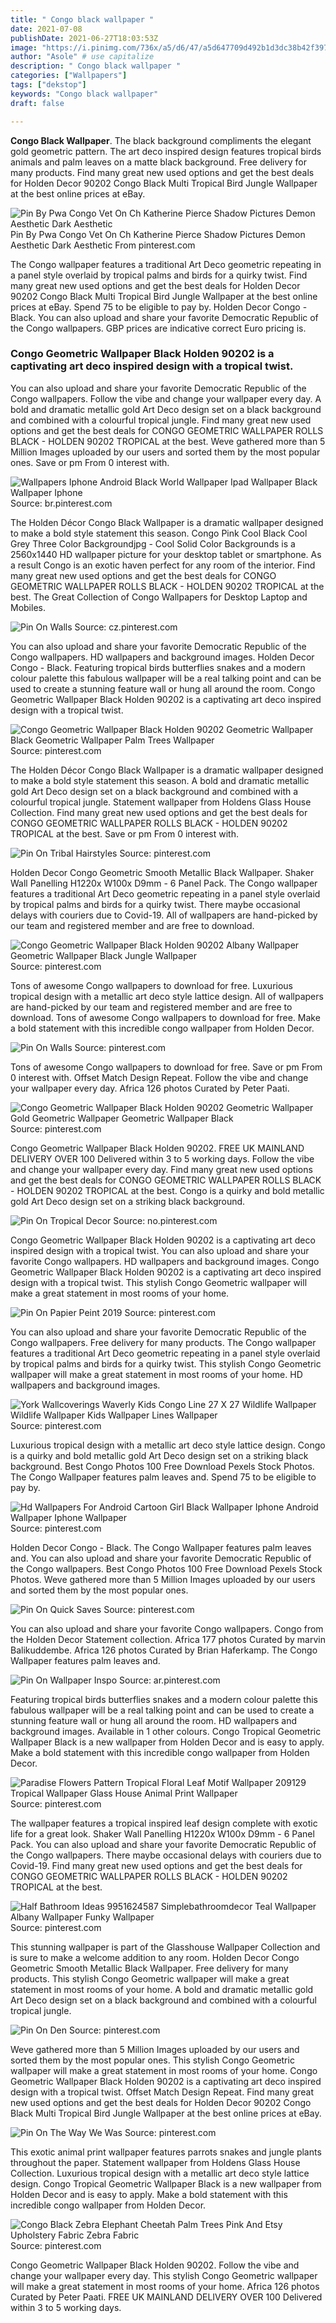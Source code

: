 ```yaml
---
title: " Congo black wallpaper "
date: 2021-07-08
publishDate: 2021-06-27T18:03:53Z
image: "https://i.pinimg.com/736x/a5/d6/47/a5d647709d492b1d3dc38b42f3978748.jpg"
author: "Asole" # use capitalize
description: " Congo black wallpaper "
categories: ["Wallpapers"]
tags: ["dekstop"]
keywords: "Congo black wallpaper"
draft: false

---
```



**Congo Black Wallpaper**. The black background compliments the elegant gold geometric pattern. The art deco inspired design features tropical birds animals and palm leaves on a matte black background. Free delivery for many products. Find many great new used options and get the best deals for Holden Decor 90202 Congo Black Multi Tropical Bird Jungle Wallpaper at the best online prices at eBay.

![Pin By Pwa Congo Vet On Ch Katherine Pierce Shadow Pictures Demon Aesthetic Dark Aesthetic](https://i.pinimg.com/originals/52/4c/dd/524cdd59c013b05ee8df408073ab2b42.jpg "Pin By Pwa Congo Vet On Ch Katherine Pierce Shadow Pictures Demon Aesthetic Dark Aesthetic")
Pin By Pwa Congo Vet On Ch Katherine Pierce Shadow Pictures Demon Aesthetic Dark Aesthetic From pinterest.com


The Congo wallpaper features a traditional Art Deco geometric repeating in a panel style overlaid by tropical palms and birds for a quirky twist. Find many great new used options and get the best deals for Holden Decor 90202 Congo Black Multi Tropical Bird Jungle Wallpaper at the best online prices at eBay. Spend 75 to be eligible to pay by. Holden Decor Congo - Black. You can also upload and share your favorite Democratic Republic of the Congo wallpapers. GBP prices are indicative correct Euro pricing is.

### Congo Geometric Wallpaper Black Holden 90202 is a captivating art deco inspired design with a tropical twist.

You can also upload and share your favorite Democratic Republic of the Congo wallpapers. Follow the vibe and change your wallpaper every day. A bold and dramatic metallic gold Art Deco design set on a black background and combined with a colourful tropical jungle. Find many great new used options and get the best deals for CONGO GEOMETRIC WALLPAPER ROLLS BLACK - HOLDEN 90202 TROPICAL at the best. Weve gathered more than 5 Million Images uploaded by our users and sorted them by the most popular ones. Save or pm From 0 interest with.


![Wallpapers Iphone Android Black World Wallpaper Ipad Wallpaper Black Wallpaper Iphone](https://i.pinimg.com/originals/53/f8/b8/53f8b8fabac36fe029b6383ef797d9ec.jpg "Wallpapers Iphone Android Black World Wallpaper Ipad Wallpaper Black Wallpaper Iphone")
Source: br.pinterest.com

The Holden Décor Congo Black Wallpaper is a dramatic wallpaper designed to make a bold style statement this season. Congo Pink Cool Black Cool Grey Three Color Backgroundjpg - Cool Solid Color Backgrounds is a 2560x1440 HD wallpaper picture for your desktop tablet or smartphone. As a result Congo is an exotic haven perfect for any room of the interior. Find many great new used options and get the best deals for CONGO GEOMETRIC WALLPAPER ROLLS BLACK - HOLDEN 90202 TROPICAL at the best. The Great Collection of Congo Wallpapers for Desktop Laptop and Mobiles.

![Pin On Walls](https://i.pinimg.com/originals/3b/4c/51/3b4c5181b9386bdd9ea8d455ed115b1c.jpg "Pin On Walls")
Source: cz.pinterest.com

You can also upload and share your favorite Democratic Republic of the Congo wallpapers. HD wallpapers and background images. Holden Decor Congo - Black. Featuring tropical birds butterflies snakes and a modern colour palette this fabulous wallpaper will be a real talking point and can be used to create a stunning feature wall or hung all around the room. Congo Geometric Wallpaper Black Holden 90202 is a captivating art deco inspired design with a tropical twist.

![Congo Geometric Wallpaper Black Holden 90202 Geometric Wallpaper Black Geometric Wallpaper Palm Trees Wallpaper](https://i.pinimg.com/originals/3d/f4/47/3df4471b07c2c3e10f89d84381b24baf.jpg "Congo Geometric Wallpaper Black Holden 90202 Geometric Wallpaper Black Geometric Wallpaper Palm Trees Wallpaper")
Source: pinterest.com

The Holden Décor Congo Black Wallpaper is a dramatic wallpaper designed to make a bold style statement this season. A bold and dramatic metallic gold Art Deco design set on a black background and combined with a colourful tropical jungle. Statement wallpaper from Holdens Glass House Collection. Find many great new used options and get the best deals for CONGO GEOMETRIC WALLPAPER ROLLS BLACK - HOLDEN 90202 TROPICAL at the best. Save or pm From 0 interest with.

![Pin On Tribal Hairstyles](https://i.pinimg.com/originals/78/84/38/788438209f6b0df600657383de1675c9.jpg "Pin On Tribal Hairstyles")
Source: pinterest.com

Holden Decor Congo Geometric Smooth Metallic Black Wallpaper. Shaker Wall Panelling H1220x W100x D9mm - 6 Panel Pack. The Congo wallpaper features a traditional Art Deco geometric repeating in a panel style overlaid by tropical palms and birds for a quirky twist. There maybe occasional delays with couriers due to Covid-19. All of wallpapers are hand-picked by our team and registered member and are free to download.

![Congo Geometric Wallpaper Black Holden 90202 Albany Wallpaper Geometric Wallpaper Black Jungle Wallpaper](https://i.pinimg.com/564x/6d/fb/f3/6dfbf32e3697b39d20cdf3fa734a501a.jpg "Congo Geometric Wallpaper Black Holden 90202 Albany Wallpaper Geometric Wallpaper Black Jungle Wallpaper")
Source: pinterest.com

Tons of awesome Congo wallpapers to download for free. Luxurious tropical design with a metallic art deco style lattice design. All of wallpapers are hand-picked by our team and registered member and are free to download. Tons of awesome Congo wallpapers to download for free. Make a bold statement with this incredible congo wallpaper from Holden Decor.

![Pin On Walls](https://i.pinimg.com/originals/ba/33/e4/ba33e4eb677b94c236cdf6875448dcea.jpg "Pin On Walls")
Source: pinterest.com

Tons of awesome Congo wallpapers to download for free. Save or pm From 0 interest with. Offset Match Design Repeat. Follow the vibe and change your wallpaper every day. Africa 126 photos Curated by Peter Paati.

![Congo Geometric Wallpaper Black Holden 90202 Geometric Wallpaper Gold Geometric Wallpaper Geometric Wallpaper Black](https://i.pinimg.com/originals/90/51/12/9051123249fa4bd5f4d82ba1bfed685c.png "Congo Geometric Wallpaper Black Holden 90202 Geometric Wallpaper Gold Geometric Wallpaper Geometric Wallpaper Black")
Source: pinterest.com

Congo Geometric Wallpaper Black Holden 90202. FREE UK MAINLAND DELIVERY OVER 100 Delivered within 3 to 5 working days. Follow the vibe and change your wallpaper every day. Find many great new used options and get the best deals for CONGO GEOMETRIC WALLPAPER ROLLS BLACK - HOLDEN 90202 TROPICAL at the best. Congo is a quirky and bold metallic gold Art Deco design set on a striking black background.

![Pin On Tropical Decor](https://i.pinimg.com/originals/40/1f/2e/401f2ef9467660ab994d5634019f3211.jpg "Pin On Tropical Decor")
Source: no.pinterest.com

Congo Geometric Wallpaper Black Holden 90202 is a captivating art deco inspired design with a tropical twist. You can also upload and share your favorite Congo wallpapers. HD wallpapers and background images. Congo Geometric Wallpaper Black Holden 90202 is a captivating art deco inspired design with a tropical twist. This stylish Congo Geometric wallpaper will make a great statement in most rooms of your home.

![Pin On Papier Peint 2019](https://i.pinimg.com/736x/61/4e/f1/614ef1c1763d6b988c0b1bff19c5d0b7.jpg "Pin On Papier Peint 2019")
Source: pinterest.com

You can also upload and share your favorite Democratic Republic of the Congo wallpapers. Free delivery for many products. The Congo wallpaper features a traditional Art Deco geometric repeating in a panel style overlaid by tropical palms and birds for a quirky twist. This stylish Congo Geometric wallpaper will make a great statement in most rooms of your home. HD wallpapers and background images.

![York Wallcoverings Waverly Kids Congo Line 27 X 27 Wildlife Wallpaper Wildlife Wallpaper Kids Wallpaper Lines Wallpaper](https://i.pinimg.com/originals/c6/95/5c/c6955cc288a274c0e057b38ccfeed71b.jpg "York Wallcoverings Waverly Kids Congo Line 27 X 27 Wildlife Wallpaper Wildlife Wallpaper Kids Wallpaper Lines Wallpaper")
Source: pinterest.com

Luxurious tropical design with a metallic art deco style lattice design. Congo is a quirky and bold metallic gold Art Deco design set on a striking black background. Best Congo Photos 100 Free Download Pexels Stock Photos. The Congo Wallpaper features palm leaves and. Spend 75 to be eligible to pay by.

![Hd Wallpapers For Android Cartoon Girl Black Wallpaper Iphone Android Wallpaper Iphone Wallpaper](https://i.pinimg.com/originals/ba/24/67/ba2467f9a3ff5087eafbf824666b1d30.jpg "Hd Wallpapers For Android Cartoon Girl Black Wallpaper Iphone Android Wallpaper Iphone Wallpaper")
Source: pinterest.com

Holden Decor Congo - Black. The Congo Wallpaper features palm leaves and. You can also upload and share your favorite Democratic Republic of the Congo wallpapers. Best Congo Photos 100 Free Download Pexels Stock Photos. Weve gathered more than 5 Million Images uploaded by our users and sorted them by the most popular ones.

![Pin On Quick Saves](https://i.pinimg.com/originals/f7/82/8a/f7828ada17fa7a701840aa1adb39a0f1.jpg "Pin On Quick Saves")
Source: pinterest.com

You can also upload and share your favorite Congo wallpapers. Congo from the Holden Decor Statement collection. Africa 177 photos Curated by marvin Balikuddembe. Africa 126 photos Curated by Brian Haferkamp. The Congo Wallpaper features palm leaves and.

![Pin On Wallpaper Inspo](https://i.pinimg.com/736x/90/8d/d3/908dd3f858f63f122572f0ac2c6e622f.jpg "Pin On Wallpaper Inspo")
Source: ar.pinterest.com

Featuring tropical birds butterflies snakes and a modern colour palette this fabulous wallpaper will be a real talking point and can be used to create a stunning feature wall or hung all around the room. HD wallpapers and background images. Available in 1 other colours. Congo Tropical Geometric Wallpaper Black is a new wallpaper from Holden Decor and is easy to apply. Make a bold statement with this incredible congo wallpaper from Holden Decor.

![Paradise Flowers Pattern Tropical Floral Leaf Motif Wallpaper 209129 Tropical Wallpaper Glass House Animal Print Wallpaper](https://i.pinimg.com/474x/06/88/75/068875f5d5e169bd56c3a5a8ff403e81.jpg "Paradise Flowers Pattern Tropical Floral Leaf Motif Wallpaper 209129 Tropical Wallpaper Glass House Animal Print Wallpaper")
Source: pinterest.com

The wallpaper features a tropical inspired leaf design complete with exotic life for a great look. Shaker Wall Panelling H1220x W100x D9mm - 6 Panel Pack. You can also upload and share your favorite Democratic Republic of the Congo wallpapers. There maybe occasional delays with couriers due to Covid-19. Find many great new used options and get the best deals for CONGO GEOMETRIC WALLPAPER ROLLS BLACK - HOLDEN 90202 TROPICAL at the best.

![Half Bathroom Ideas 9951624587 Simplebathroomdecor Teal Wallpaper Albany Wallpaper Funky Wallpaper](https://i.pinimg.com/originals/4b/f9/c8/4bf9c819db352315c46f46c919504f45.jpg "Half Bathroom Ideas 9951624587 Simplebathroomdecor Teal Wallpaper Albany Wallpaper Funky Wallpaper")
Source: pinterest.com

This stunning wallpaper is part of the Glasshouse Wallpaper Collection and is sure to make a welcome addition to any room. Holden Decor Congo Geometric Smooth Metallic Black Wallpaper. Free delivery for many products. This stylish Congo Geometric wallpaper will make a great statement in most rooms of your home. A bold and dramatic metallic gold Art Deco design set on a black background and combined with a colourful tropical jungle.

![Pin On Den](https://i.pinimg.com/originals/09/33/dc/0933dcf1bc71ed9d187388c5b3af7dfe.jpg "Pin On Den")
Source: pinterest.com

Weve gathered more than 5 Million Images uploaded by our users and sorted them by the most popular ones. This stylish Congo Geometric wallpaper will make a great statement in most rooms of your home. Congo Geometric Wallpaper Black Holden 90202 is a captivating art deco inspired design with a tropical twist. Offset Match Design Repeat. Find many great new used options and get the best deals for Holden Decor 90202 Congo Black Multi Tropical Bird Jungle Wallpaper at the best online prices at eBay.

![Pin On The Way We Was](https://i.pinimg.com/originals/47/a1/76/47a1766b5e6309ae700876c062f77477.jpg "Pin On The Way We Was")
Source: pinterest.com

This exotic animal print wallpaper features parrots snakes and jungle plants throughout the paper. Statement wallpaper from Holdens Glass House Collection. Luxurious tropical design with a metallic art deco style lattice design. Congo Tropical Geometric Wallpaper Black is a new wallpaper from Holden Decor and is easy to apply. Make a bold statement with this incredible congo wallpaper from Holden Decor.

![Congo Black Zebra Elephant Cheetah Palm Trees Pink And Etsy Upholstery Fabric Zebra Fabric](https://i.pinimg.com/736x/a5/d6/47/a5d647709d492b1d3dc38b42f3978748.jpg "Congo Black Zebra Elephant Cheetah Palm Trees Pink And Etsy Upholstery Fabric Zebra Fabric")
Source: pinterest.com

Congo Geometric Wallpaper Black Holden 90202. Follow the vibe and change your wallpaper every day. This stylish Congo Geometric wallpaper will make a great statement in most rooms of your home. Africa 126 photos Curated by Peter Paati. FREE UK MAINLAND DELIVERY OVER 100 Delivered within 3 to 5 working days.

